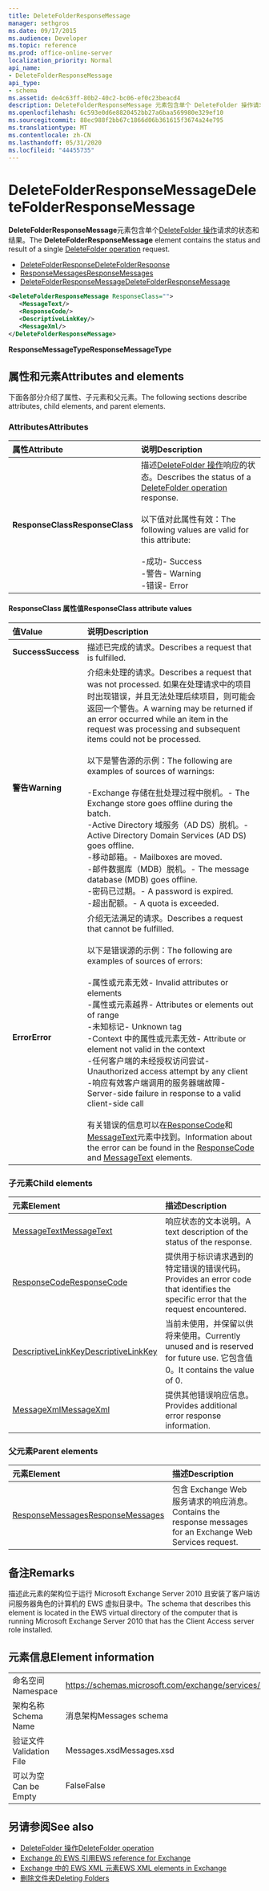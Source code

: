 ```yaml
---
title: DeleteFolderResponseMessage
manager: sethgros
ms.date: 09/17/2015
ms.audience: Developer
ms.topic: reference
ms.prod: office-online-server
localization_priority: Normal
api_name:
- DeleteFolderResponseMessage
api_type:
- schema
ms.assetid: de4c63ff-80b2-40c2-bc06-ef0c23beacd4
description: DeleteFolderResponseMessage 元素包含单个 DeleteFolder 操作请求的状态和结果。
ms.openlocfilehash: 6c593e0d6e8820452bb27a6baa569980e329ef10
ms.sourcegitcommit: 88ec988f2bb67c1866d06b361615f3674a24e795
ms.translationtype: MT
ms.contentlocale: zh-CN
ms.lasthandoff: 05/31/2020
ms.locfileid: "44455735"
---
```

# <a name="deletefolderresponsemessage"></a><span data-ttu-id="a6eae-103">DeleteFolderResponseMessage</span><span class="sxs-lookup"><span data-stu-id="a6eae-103">DeleteFolderResponseMessage</span></span>

<span data-ttu-id="a6eae-104">**DeleteFolderResponseMessage**元素包含单个[DeleteFolder 操作](deletefolder-operation.md)请求的状态和结果。</span><span class="sxs-lookup"><span data-stu-id="a6eae-104">The **DeleteFolderResponseMessage** element contains the status and result of a single [DeleteFolder operation](deletefolder-operation.md) request.</span></span> 
  
- [<span data-ttu-id="a6eae-105">DeleteFolderResponse</span><span class="sxs-lookup"><span data-stu-id="a6eae-105">DeleteFolderResponse</span></span>](deletefolderresponse.md)  
- [<span data-ttu-id="a6eae-106">ResponseMessages</span><span class="sxs-lookup"><span data-stu-id="a6eae-106">ResponseMessages</span></span>](responsemessages.md)  
- [<span data-ttu-id="a6eae-107">DeleteFolderResponseMessage</span><span class="sxs-lookup"><span data-stu-id="a6eae-107">DeleteFolderResponseMessage</span></span>](deletefolderresponsemessage.md)
  
```xml
<DeleteFolderResponseMessage ResponseClass="">
   <MessageText/>
   <ResponseCode/>
   <DescriptiveLinkKey/>
   <MessageXml/>
</DeleteFolderResponseMessage>
```

 <span data-ttu-id="a6eae-108">**ResponseMessageType**</span><span class="sxs-lookup"><span data-stu-id="a6eae-108">**ResponseMessageType**</span></span>
## <a name="attributes-and-elements"></a><span data-ttu-id="a6eae-109">属性和元素</span><span class="sxs-lookup"><span data-stu-id="a6eae-109">Attributes and elements</span></span>

<span data-ttu-id="a6eae-110">下面各部分介绍了属性、子元素和父元素。</span><span class="sxs-lookup"><span data-stu-id="a6eae-110">The following sections describe attributes, child elements, and parent elements.</span></span>
  
### <a name="attributes"></a><span data-ttu-id="a6eae-111">Attributes</span><span class="sxs-lookup"><span data-stu-id="a6eae-111">Attributes</span></span>

|<span data-ttu-id="a6eae-112">**属性**</span><span class="sxs-lookup"><span data-stu-id="a6eae-112">**Attribute**</span></span>|<span data-ttu-id="a6eae-113">**说明**</span><span class="sxs-lookup"><span data-stu-id="a6eae-113">**Description**</span></span>|
|:-----|:-----|
|<span data-ttu-id="a6eae-114">**ResponseClass**</span><span class="sxs-lookup"><span data-stu-id="a6eae-114">**ResponseClass**</span></span> <br/> | <span data-ttu-id="a6eae-115">描述[DeleteFolder 操作](deletefolder-operation.md)响应的状态。</span><span class="sxs-lookup"><span data-stu-id="a6eae-115">Describes the status of a [DeleteFolder operation](deletefolder-operation.md) response.</span></span><br/><br/><span data-ttu-id="a6eae-116">以下值对此属性有效：</span><span class="sxs-lookup"><span data-stu-id="a6eae-116">The following values are valid for this attribute:</span></span><br/><br/><span data-ttu-id="a6eae-117">-成功</span><span class="sxs-lookup"><span data-stu-id="a6eae-117">-  Success</span></span>  <br/><span data-ttu-id="a6eae-118">-警告</span><span class="sxs-lookup"><span data-stu-id="a6eae-118">-  Warning</span></span>  <br/><span data-ttu-id="a6eae-119">-错误</span><span class="sxs-lookup"><span data-stu-id="a6eae-119">-  Error</span></span>  <br/> |
   
#### <a name="responseclass-attribute-values"></a><span data-ttu-id="a6eae-120">ResponseClass 属性值</span><span class="sxs-lookup"><span data-stu-id="a6eae-120">ResponseClass attribute values</span></span>

|<span data-ttu-id="a6eae-121">**值**</span><span class="sxs-lookup"><span data-stu-id="a6eae-121">**Value**</span></span>|<span data-ttu-id="a6eae-122">**说明**</span><span class="sxs-lookup"><span data-stu-id="a6eae-122">**Description**</span></span>|
|:-----|:-----|
|<span data-ttu-id="a6eae-123">**Success**</span><span class="sxs-lookup"><span data-stu-id="a6eae-123">**Success**</span></span> <br/> |<span data-ttu-id="a6eae-124">描述已完成的请求。</span><span class="sxs-lookup"><span data-stu-id="a6eae-124">Describes a request that is fulfilled.</span></span>  <br/> |
|<span data-ttu-id="a6eae-125">**警告**</span><span class="sxs-lookup"><span data-stu-id="a6eae-125">**Warning**</span></span> <br/> | <span data-ttu-id="a6eae-126">介绍未处理的请求。</span><span class="sxs-lookup"><span data-stu-id="a6eae-126">Describes a request that was not processed.</span></span> <span data-ttu-id="a6eae-127">如果在处理请求中的项目时出现错误，并且无法处理后续项目，则可能会返回一个警告。</span><span class="sxs-lookup"><span data-stu-id="a6eae-127">A warning may be returned if an error occurred while an item in the request was processing and subsequent items could not be processed.</span></span><br/><br/><span data-ttu-id="a6eae-128">以下是警告源的示例：</span><span class="sxs-lookup"><span data-stu-id="a6eae-128">The following are examples of sources of warnings:</span></span><br/><br/><span data-ttu-id="a6eae-129">-Exchange 存储在批处理过程中脱机。</span><span class="sxs-lookup"><span data-stu-id="a6eae-129">- The Exchange store goes offline during the batch.</span></span><br/><span data-ttu-id="a6eae-130">-Active Directory 域服务（AD DS）脱机。</span><span class="sxs-lookup"><span data-stu-id="a6eae-130">- Active Directory Domain Services (AD DS) goes offline.</span></span><br/><span data-ttu-id="a6eae-131">-移动邮箱。</span><span class="sxs-lookup"><span data-stu-id="a6eae-131">- Mailboxes are moved.</span></span><br/><span data-ttu-id="a6eae-132">-邮件数据库（MDB）脱机。</span><span class="sxs-lookup"><span data-stu-id="a6eae-132">- The message database (MDB) goes offline.</span></span><br/><span data-ttu-id="a6eae-133">-密码已过期。</span><span class="sxs-lookup"><span data-stu-id="a6eae-133">- A password is expired.</span></span><br/><span data-ttu-id="a6eae-134">-超出配额。</span><span class="sxs-lookup"><span data-stu-id="a6eae-134">- A quota is exceeded.</span></span>  <br/> |
|<span data-ttu-id="a6eae-135">**Error**</span><span class="sxs-lookup"><span data-stu-id="a6eae-135">**Error**</span></span> <br/> | <span data-ttu-id="a6eae-136">介绍无法满足的请求。</span><span class="sxs-lookup"><span data-stu-id="a6eae-136">Describes a request that cannot be fulfilled.</span></span><br/><br/><span data-ttu-id="a6eae-137">以下是错误源的示例：</span><span class="sxs-lookup"><span data-stu-id="a6eae-137">The following are examples of sources of errors:</span></span><br/><br/><span data-ttu-id="a6eae-138">-属性或元素无效</span><span class="sxs-lookup"><span data-stu-id="a6eae-138">- Invalid attributes or elements</span></span><br/><span data-ttu-id="a6eae-139">-属性或元素越界</span><span class="sxs-lookup"><span data-stu-id="a6eae-139">- Attributes or elements out of range</span></span><br/><span data-ttu-id="a6eae-140">-未知标记</span><span class="sxs-lookup"><span data-stu-id="a6eae-140">- Unknown tag</span></span><br/><span data-ttu-id="a6eae-141">-Context 中的属性或元素无效</span><span class="sxs-lookup"><span data-stu-id="a6eae-141">- Attribute or element not valid in the context</span></span><br/><span data-ttu-id="a6eae-142">-任何客户端的未经授权访问尝试</span><span class="sxs-lookup"><span data-stu-id="a6eae-142">- Unauthorized access attempt by any client</span></span><br/><span data-ttu-id="a6eae-143">-响应有效客户端调用的服务器端故障</span><span class="sxs-lookup"><span data-stu-id="a6eae-143">- Server-side failure in response to a valid client-side call</span></span>  <br/><br/>  <span data-ttu-id="a6eae-144">有关错误的信息可以在[ResponseCode](responsecode.md)和[MessageText](messagetext.md)元素中找到。</span><span class="sxs-lookup"><span data-stu-id="a6eae-144">Information about the error can be found in the [ResponseCode](responsecode.md) and [MessageText](messagetext.md) elements.</span></span>  <br/> |
   
### <a name="child-elements"></a><span data-ttu-id="a6eae-145">子元素</span><span class="sxs-lookup"><span data-stu-id="a6eae-145">Child elements</span></span>

|<span data-ttu-id="a6eae-146">**元素**</span><span class="sxs-lookup"><span data-stu-id="a6eae-146">**Element**</span></span>|<span data-ttu-id="a6eae-147">**描述**</span><span class="sxs-lookup"><span data-stu-id="a6eae-147">**Description**</span></span>|
|:-----|:-----|
|[<span data-ttu-id="a6eae-148">MessageText</span><span class="sxs-lookup"><span data-stu-id="a6eae-148">MessageText</span></span>](messagetext.md) <br/> |<span data-ttu-id="a6eae-149">响应状态的文本说明。</span><span class="sxs-lookup"><span data-stu-id="a6eae-149">A text description of the status of the response.</span></span>  <br/> |
|[<span data-ttu-id="a6eae-150">ResponseCode</span><span class="sxs-lookup"><span data-stu-id="a6eae-150">ResponseCode</span></span>](responsecode.md) <br/> |<span data-ttu-id="a6eae-151">提供用于标识请求遇到的特定错误的错误代码。</span><span class="sxs-lookup"><span data-stu-id="a6eae-151">Provides an error code that identifies the specific error that the request encountered.</span></span>  <br/> |
|[<span data-ttu-id="a6eae-152">DescriptiveLinkKey</span><span class="sxs-lookup"><span data-stu-id="a6eae-152">DescriptiveLinkKey</span></span>](descriptivelinkkey.md) <br/> |<span data-ttu-id="a6eae-153">当前未使用，并保留以供将来使用。</span><span class="sxs-lookup"><span data-stu-id="a6eae-153">Currently unused and is reserved for future use.</span></span> <span data-ttu-id="a6eae-154">它包含值0。</span><span class="sxs-lookup"><span data-stu-id="a6eae-154">It contains the value of 0.</span></span>  <br/> |
|[<span data-ttu-id="a6eae-155">MessageXml</span><span class="sxs-lookup"><span data-stu-id="a6eae-155">MessageXml</span></span>](messagexml.md) <br/> |<span data-ttu-id="a6eae-156">提供其他错误响应信息。</span><span class="sxs-lookup"><span data-stu-id="a6eae-156">Provides additional error response information.</span></span>  <br/> |
   
### <a name="parent-elements"></a><span data-ttu-id="a6eae-157">父元素</span><span class="sxs-lookup"><span data-stu-id="a6eae-157">Parent elements</span></span>

|<span data-ttu-id="a6eae-158">**元素**</span><span class="sxs-lookup"><span data-stu-id="a6eae-158">**Element**</span></span>|<span data-ttu-id="a6eae-159">**描述**</span><span class="sxs-lookup"><span data-stu-id="a6eae-159">**Description**</span></span>|
|:-----|:-----|
|[<span data-ttu-id="a6eae-160">ResponseMessages</span><span class="sxs-lookup"><span data-stu-id="a6eae-160">ResponseMessages</span></span>](responsemessages.md) <br/> |<span data-ttu-id="a6eae-161">包含 Exchange Web 服务请求的响应消息。</span><span class="sxs-lookup"><span data-stu-id="a6eae-161">Contains the response messages for an Exchange Web Services request.</span></span>  <br/> |
   
## <a name="remarks"></a><span data-ttu-id="a6eae-162">备注</span><span class="sxs-lookup"><span data-stu-id="a6eae-162">Remarks</span></span>

<span data-ttu-id="a6eae-163">描述此元素的架构位于运行 Microsoft Exchange Server 2010 且安装了客户端访问服务器角色的计算机的 EWS 虚拟目录中。</span><span class="sxs-lookup"><span data-stu-id="a6eae-163">The schema that describes this element is located in the EWS virtual directory of the computer that is running Microsoft Exchange Server 2010 that has the Client Access server role installed.</span></span>
  
## <a name="element-information"></a><span data-ttu-id="a6eae-164">元素信息</span><span class="sxs-lookup"><span data-stu-id="a6eae-164">Element information</span></span>

|||
|:-----|:-----|
|<span data-ttu-id="a6eae-165">命名空间</span><span class="sxs-lookup"><span data-stu-id="a6eae-165">Namespace</span></span>  <br/> |https://schemas.microsoft.com/exchange/services/2006/messages  <br/> |
|<span data-ttu-id="a6eae-166">架构名称</span><span class="sxs-lookup"><span data-stu-id="a6eae-166">Schema Name</span></span>  <br/> |<span data-ttu-id="a6eae-167">消息架构</span><span class="sxs-lookup"><span data-stu-id="a6eae-167">Messages schema</span></span>  <br/> |
|<span data-ttu-id="a6eae-168">验证文件</span><span class="sxs-lookup"><span data-stu-id="a6eae-168">Validation File</span></span>  <br/> |<span data-ttu-id="a6eae-169">Messages.xsd</span><span class="sxs-lookup"><span data-stu-id="a6eae-169">Messages.xsd</span></span>  <br/> |
|<span data-ttu-id="a6eae-170">可以为空</span><span class="sxs-lookup"><span data-stu-id="a6eae-170">Can be Empty</span></span>  <br/> |<span data-ttu-id="a6eae-171">False</span><span class="sxs-lookup"><span data-stu-id="a6eae-171">False</span></span>  <br/> |
   
## <a name="see-also"></a><span data-ttu-id="a6eae-172">另请参阅</span><span class="sxs-lookup"><span data-stu-id="a6eae-172">See also</span></span>

- [<span data-ttu-id="a6eae-173">DeleteFolder 操作</span><span class="sxs-lookup"><span data-stu-id="a6eae-173">DeleteFolder operation</span></span>](deletefolder-operation.md)
- [<span data-ttu-id="a6eae-174">Exchange 的 EWS 引用</span><span class="sxs-lookup"><span data-stu-id="a6eae-174">EWS reference for Exchange</span></span>](ews-reference-for-exchange.md)
- [<span data-ttu-id="a6eae-175">Exchange 中的 EWS XML 元素</span><span class="sxs-lookup"><span data-stu-id="a6eae-175">EWS XML elements in Exchange</span></span>](ews-xml-elements-in-exchange.md)
- [<span data-ttu-id="a6eae-176">删除文件夹</span><span class="sxs-lookup"><span data-stu-id="a6eae-176">Deleting Folders</span></span>](https://msdn.microsoft.com/library/1958add5-5071-4239-adb2-40f7a7d74aee%28Office.15%29.aspx)

